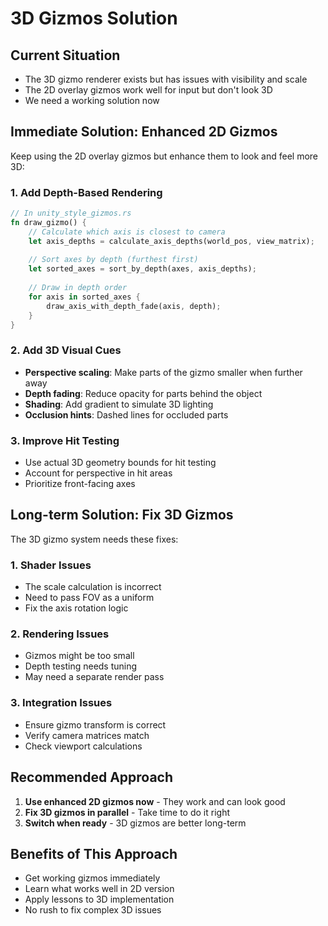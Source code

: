 # 3D Gizmos Solution

## Current Situation
- The 3D gizmo renderer exists but has issues with visibility and scale
- The 2D overlay gizmos work well for input but don't look 3D
- We need a working solution now

## Immediate Solution: Enhanced 2D Gizmos
Keep using the 2D overlay gizmos but enhance them to look and feel more 3D:

### 1. Add Depth-Based Rendering
```rust
// In unity_style_gizmos.rs
fn draw_gizmo() {
    // Calculate which axis is closest to camera
    let axis_depths = calculate_axis_depths(world_pos, view_matrix);
    
    // Sort axes by depth (furthest first)
    let sorted_axes = sort_by_depth(axes, axis_depths);
    
    // Draw in depth order
    for axis in sorted_axes {
        draw_axis_with_depth_fade(axis, depth);
    }
}
```

### 2. Add 3D Visual Cues
- **Perspective scaling**: Make parts of the gizmo smaller when further away
- **Depth fading**: Reduce opacity for parts behind the object
- **Shading**: Add gradient to simulate 3D lighting
- **Occlusion hints**: Dashed lines for occluded parts

### 3. Improve Hit Testing
- Use actual 3D geometry bounds for hit testing
- Account for perspective in hit areas
- Prioritize front-facing axes

## Long-term Solution: Fix 3D Gizmos
The 3D gizmo system needs these fixes:

### 1. Shader Issues
- The scale calculation is incorrect
- Need to pass FOV as a uniform
- Fix the axis rotation logic

### 2. Rendering Issues  
- Gizmos might be too small
- Depth testing needs tuning
- May need a separate render pass

### 3. Integration Issues
- Ensure gizmo transform is correct
- Verify camera matrices match
- Check viewport calculations

## Recommended Approach
1. **Use enhanced 2D gizmos now** - They work and can look good
2. **Fix 3D gizmos in parallel** - Take time to do it right
3. **Switch when ready** - 3D gizmos are better long-term

## Benefits of This Approach
- Get working gizmos immediately
- Learn what works well in 2D version
- Apply lessons to 3D implementation
- No rush to fix complex 3D issues